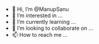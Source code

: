 - 👋 Hi, I’m @ManupSanu
- 👀 I’m interested in ...
- 🌱 I’m currently learning ...
- 💞️ I’m looking to collaborate on ...
- 📫 How to reach me ...

<!---
ManupSanu/ManupSanu is a ✨ special ✨ repository because its `README.md` (this file) appears on your GitHub profile.
You can click the Preview link to take a look at your changes.
--->
